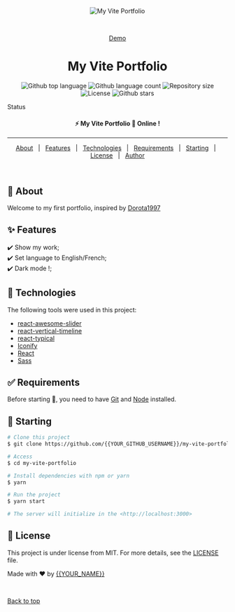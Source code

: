 <div align="center" id="top"> 
  <img src="./.github/app.gif" alt="My Vite Portfolio" />

  &#xa0;

  <a href="https://portfolio.seawebstudio.com">Demo</a>
</div>

<h1 align="center">My Vite Portfolio</h1>

<p align="center">
  <img alt="Github top language" src="https://img.shields.io/github/languages/top/{{YOUR_GITHUB_USERNAME}}/my-vite-portfolio?color=56BEB8">

  <img alt="Github language count" src="https://img.shields.io/github/languages/count/{{YOUR_GITHUB_USERNAME}}/my-vite-portfolio?color=56BEB8">

  <img alt="Repository size" src="https://img.shields.io/github/repo-size/{{YOUR_GITHUB_USERNAME}}/my-vite-portfolio?color=56BEB8">

  <img alt="License" src="https://img.shields.io/github/license/{{YOUR_GITHUB_USERNAME}}/my-vite-portfolio?color=56BEB8">

  <!-- <img alt="Github issues" src="https://img.shields.io/github/issues/{{YOUR_GITHUB_USERNAME}}/my-vite-portfolio?color=56BEB8" /> -->

  <!-- <img alt="Github forks" src="https://img.shields.io/github/forks/{{YOUR_GITHUB_USERNAME}}/my-vite-portfolio?color=56BEB8" /> -->

  <img alt="Github stars" src="https://img.shields.io/github/stars/{{YOUR_GITHUB_USERNAME}}/my-vite-portfolio?color=56BEB8" />
</p>

Status

<h4 align="center"> 
	⚡ My Vite Portfolio 🚀 Online !  
</h4> 

<hr>

<p align="center">
  <a href="#dart-about">About</a> &#xa0; | &#xa0; 
  <a href="#sparkles-features">Features</a> &#xa0; | &#xa0;
  <a href="#rocket-technologies">Technologies</a> &#xa0; | &#xa0;
  <a href="#white_check_mark-requirements">Requirements</a> &#xa0; | &#xa0;
  <a href="#checkered_flag-starting">Starting</a> &#xa0; | &#xa0;
  <a href="#memo-license">License</a> &#xa0; | &#xa0;
  <a href="https://github.com/{{YOUR_GITHUB_USERNAME}}" target="_blank">Author</a>
</p>

<br>

## :dart: About ##

Welcome to my first portfolio, inspired by <a href="https://github.com/Dorota1997/react-frontend-dev-portfolio">Dorota1997</a>

## :sparkles: Features ##

:heavy_check_mark: Show my work;\
:heavy_check_mark: Set language to English/French;\
:heavy_check_mark: Dark mode !;

## :rocket: Technologies ##

The following tools were used in this project:
- [react-awesome-slider](https://github.com/rcaferati/react-awesome-slider)
- [react-vertical-timeline](https://github.com/stephane-monnot/react-vertical-timeline)
- [react-typical](https://github.com/catalinmiron/react-typical)
- [Iconify](https://icon-sets.iconify.design/?query=react)
- [React](https://pt-br.reactjs.org/)
- [Sass](https://sass.com)

## :white_check_mark: Requirements ##

Before starting :checkered_flag:, you need to have [Git](https://git-scm.com) and [Node](https://nodejs.org/en/) installed.

## :checkered_flag: Starting ##

```bash
# Clone this project
$ git clone https://github.com/{{YOUR_GITHUB_USERNAME}}/my-vite-portfolio

# Access
$ cd my-vite-portfolio

# Install dependencies with npm or yarn
$ yarn

# Run the project
$ yarn start

# The server will initialize in the <http://localhost:3000>
```

## :memo: License ##

This project is under license from MIT. For more details, see the [LICENSE](LICENSE.md) file.


Made with :heart: by <a href="https://github.com/{{YOUR_GITHUB_USERNAME}}" target="_blank">{{YOUR_NAME}}</a>

&#xa0;

<a href="#top">Back to top</a>
